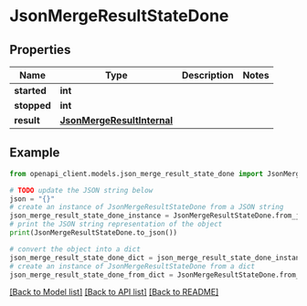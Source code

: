 # JsonMergeResultStateDone


## Properties

Name | Type | Description | Notes
------------ | ------------- | ------------- | -------------
**started** | **int** |  | 
**stopped** | **int** |  | 
**result** | [**JsonMergeResultInternal**](JsonMergeResultInternal.md) |  | 

## Example

```python
from openapi_client.models.json_merge_result_state_done import JsonMergeResultStateDone

# TODO update the JSON string below
json = "{}"
# create an instance of JsonMergeResultStateDone from a JSON string
json_merge_result_state_done_instance = JsonMergeResultStateDone.from_json(json)
# print the JSON string representation of the object
print(JsonMergeResultStateDone.to_json())

# convert the object into a dict
json_merge_result_state_done_dict = json_merge_result_state_done_instance.to_dict()
# create an instance of JsonMergeResultStateDone from a dict
json_merge_result_state_done_from_dict = JsonMergeResultStateDone.from_dict(json_merge_result_state_done_dict)
```
[[Back to Model list]](../README.md#documentation-for-models) [[Back to API list]](../README.md#documentation-for-api-endpoints) [[Back to README]](../README.md)


